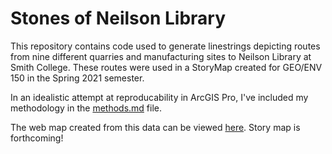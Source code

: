 # Stones of Neilson Library

This repository contains code used to generate linestrings depicting routes from nine different quarries and manufacturing sites to Neilson Library at Smith College. These routes were used in a StoryMap created for GEO/ENV 150 in the Spring 2021 semester.

In an idealistic attempt at reproducability in ArcGIS Pro, I've included my methodology in the [methods.md](methods.md) file. 

The web map created from this data can be viewed [here](https://smithcollege.maps.arcgis.com/apps/mapviewer/index.html?webmap=82e512aeaeaf4cc6848284df97abb3cb). Story map is forthcoming!
